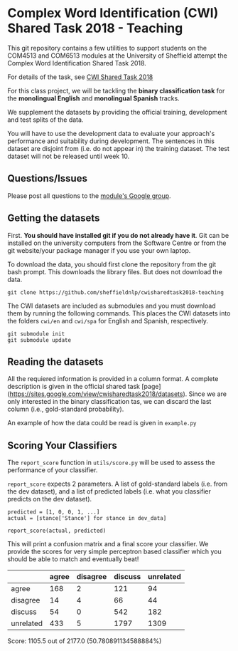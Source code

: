 # Complex Word Identification (CWI) Shared Task 2018 - Teaching

This git repository contains a few utilities to support students on the COM4513 and COM6513 modules at the University
of Sheffield attempt the Complex Word Identification Shared Task 2018.

For details of the task, see [CWI Shared Task 2018](https://sites.google.com/view/cwisharedtask2018/)

For this class project, we will be tackling the **binary classification task** for the **monolingual English** and **monolingual Spanish** tracks.

We supplement the datasets by providing the official training, development and test splits of the data.

You will have to use the development data to evaluate your approach's performance and suitability during development. The sentences in this dataset are disjoint from (i.e. do not appear in) the training dataset. The test dataset will not be released until week 10.


## Questions/Issues
Please post all questions to the [module's Google group](https://groups.google.com/a/sheffield.ac.uk/forum/#!forum/com4513-6513-2018-group).


## Getting the datasets
First. **You should have installed git if you do not already have it**. Git can be installed on the university computers from the Software Centre or from the git website/your package manager if you use your own laptop. 

To download the data, you should first clone the repository from the git bash prompt. This downloads the library files. But does not download the data.

    git clone https://github.com/sheffieldnlp/cwisharedtask2018-teaching

The CWI datasets are included as submodules and you must download them by running the following commands. This places the CWI datasets into the folders `cwi/en` and `cwi/spa` for English and Spanish, respectively.

    git submodule init
    git submodule update


## Reading the datasets

All the requiered information is provided in a column format. A complete description is given in the official shared task [page] (https://sites.google.com/view/cwisharedtask2018/datasets). Since we are only interested in the binary classification tas, we can discard the last column (i.e., gold-standard probability). 

An example of how the data could be read is given in ``example.py``

## Scoring Your Classifiers

The ``report_score`` function in ``utils/score.py`` will be used to assess the performance of your classifier.

``report_score`` expects 2 parameters. A list of gold-standard labels (i.e. from the dev dataset), and a list of predicted labels (i.e. what you classifier predicts on the dev dataset).

    predicted = [1, 0, 0, 1, ...]
    actual = [stance['Stance'] for stance in dev_data]

    report_score(actual, predicted)

This will print a confusion matrix and a final score your classifier. We provide the scores for very simple perceptron based classifier which you should be able to match and eventually beat!

|           	| agree 	| disagree 	| discuss 	| unrelated 	|
|-----------	|-------	|----------	|---------	|-----------	|
| agree     	| 168   	| 2        	| 121     	| 94        	|
| disagree  	| 14    	| 4        	| 66      	| 44        	|
| discuss   	| 54    	| 0        	| 542     	| 182       	|
| unrelated 	| 433   	| 5        	| 1797    	| 1309      	|

Score: 1105.5 out of 2177.0     (50.780891134588884%)
